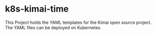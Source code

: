 # k8s-kimai-time
This Project holds the YAML templates for the Kimai open source project. The YAML files can be deployed on Kubernetes.